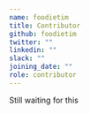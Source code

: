 ```yaml
---
name: foodietim
title: Contributor
github: foodietim
twitter: ""
linkedin: ""
slack: ""
joining_date: ""
role: contributor
---
```


Still waiting for this

